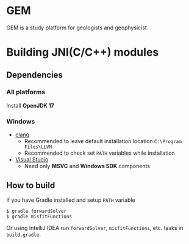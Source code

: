 # GEM

GEM is a study platform for geologists and geophysicist.

# Building JNI(C/C++) modules

## Dependencies

### All platforms

Install **OpenJDK 17**

### Windows

- [clang](https://github.com/llvm/llvm-project/releases)
  - Recommended to leave default installation location `C:\Program Files\LLVM`
  - Recommended to check set `PATH` variables while installation
- [Visual Studio](https://visualstudio.microsoft.com/downloads/)
  - Need only **MSVC** and **Windows SDK** components

## How to build

If you have Gradle installed and setup `PATH` variable

```shell
$ gradle forwardSolver
$ gradle misfitFunctions
```

Or using IntelliJ IDEA run `forwardSolver`, `misfitFunctions`, etc. tasks in `build.gradle`.
